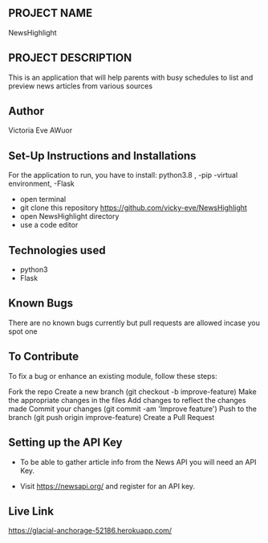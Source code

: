## PROJECT NAME
 NewsHighlight
 
## PROJECT DESCRIPTION
This is an application that will help parents with busy schedules to list and preview news articles from various sources

## Author
Victoria Eve AWuor

## Set-Up Instructions and Installations
For the application to run, you have to install:
python3.8 , -pip -virtual environment, -Flask

* open terminal
* git clone this repository https://github.com/vicky-eve/NewsHighlight
* open NewsHighlight directory
* use a code editor

## Technologies used
* python3
* Flask

## Known Bugs 
There are no known bugs currently but pull requests are allowed incase you spot one

## To Contribute

To fix a bug or enhance an existing module, follow these steps:

Fork the repo
Create a new branch (git checkout -b improve-feature)
Make the appropriate changes in the files
Add changes to reflect the changes made
Commit your changes (git commit -am 'Improve feature')
Push to the branch (git push origin improve-feature)
Create a Pull Request

## Setting up the API Key
* To be able to gather article info from the News API you will need an API Key.

* Visit https://newsapi.org/ and register for an API key.

## Live Link
https://glacial-anchorage-52186.herokuapp.com/
